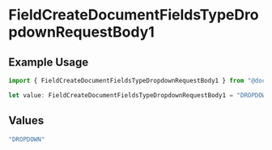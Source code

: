 # FieldCreateDocumentFieldsTypeDropdownRequestBody1

## Example Usage

```typescript
import { FieldCreateDocumentFieldsTypeDropdownRequestBody1 } from "@documenso/sdk-typescript/models/operations";

let value: FieldCreateDocumentFieldsTypeDropdownRequestBody1 = "DROPDOWN";
```

## Values

```typescript
"DROPDOWN"
```
